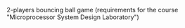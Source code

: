 2-players bouncing ball game
(requirements for the course "Microprocessor System Design Laboratory")
